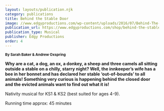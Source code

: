 ```yaml
---
layout: layouts/publication.njk
category: publications
title: Behind the Stable Door
image: //www.edgyproductions.com/wp-content/uploads/2016/07/Behind-The-Stable-Door-catalogue-image.jpg
publication_url: https://www.edgyproductions.com/shop/behind-the-stable-door/
publication_type: Musical
publisher: Edgy Productions
order: 4
---
```


<small>**By Sarah Baker & Andrew Oxspring**</small>

**Why are a cat, a dog, an ox, a donkey, a sheep and three camels all sitting outside a stable on a chilly, starry night? Well, the innkeeper’s wife has a bee in her bonnet and has declared her stable ‘out-of-bounds’ to all animals! Something very curious is happening behind the closed door and the evicted animals want to find out what it is!**

Nativity musical for KS1 & KS2 (best suited for ages 4-9).

Running time approx: 45 minutes